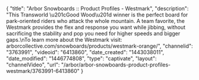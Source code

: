 {
    "title": "Arbor Snowboards :: Product Profiles - Westmark",
    "description": "This Transworld \u201cGood Wood\u201d winner is the perfect board for park-oriented riders who attack the whole mountain. A team favorite, the Westmark provides the flex and response you want while jibbing, without sacrificing the stability and pop you need for higher speeds and bigger gaps.\nTo learn more about the Westmark visit: arborcollective.com\/snowboards\/products\/westmark-orange\/",
    "channelid": "3763991",
    "videoid": "6413860",
    "date_created": "1443038011",
    "date_modified": "1446774808",
    "type": "captivate",
    "layout": "channelVideo",
    "url": "\/arbor\/arbor-snowboards-product-profiles-westmark\/3763991-6413860"
}